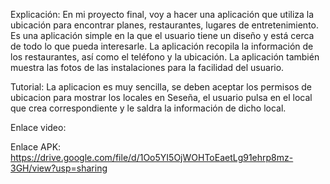 Explicación:
En mi proyecto final, voy a hacer una aplicación que utiliza la ubicación para encontrar planes, restaurantes, lugares de entretenimiento.
Es una aplicación simple en la que el usuario tiene un diseño y está cerca de todo lo que pueda interesarle.
La aplicación recopila la información de los restaurantes, así como el teléfono y la ubicación.
La aplicación también muestra las fotos de las instalaciones para la facilidad del usuario.

Tutorial:
La aplicacion es muy sencilla, se deben aceptar los permisos de ubicacion para mostrar los locales en Seseña, el usuario pulsa en el local que crea correspondiente y le saldra la información de dicho local.

Enlace video:

Enlace APK: https://drive.google.com/file/d/1Oo5YI5OjWOHToEaetLg91ehrp8mz-3GH/view?usp=sharing
